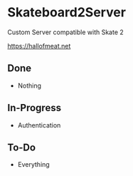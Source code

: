# Skateboard2Server

Custom Server compatible with Skate 2

https://hallofmeat.net

## Done

* Nothing

## In-Progress

* Authentication

## To-Do

* Everything